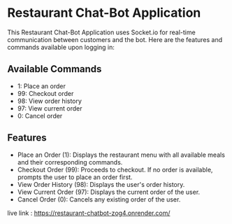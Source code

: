 # Restaurant Chat-Bot Application


This Restaurant Chat-Bot Application uses Socket.io for real-time communication between customers and the bot. Here are the features and commands available upon logging in:

## Available Commands

* 1: Place an order
* 99: Checkout order
* 98: View order history
* 97: View current order
* 0: Cancel order

## Features

* Place an Order (1): Displays the restaurant menu with all available meals and their corresponding commands.
* Checkout Order (99): Proceeds to checkout. If no order is available, prompts the user to place an order first.
* View Order History (98): Displays the user's order history.
* View Current Order (97): Displays the current order of the user.
* Cancel Order (0): Cancels any existing order of the user.

live link : https://restaurant-chatbot-zog4.onrender.com/
